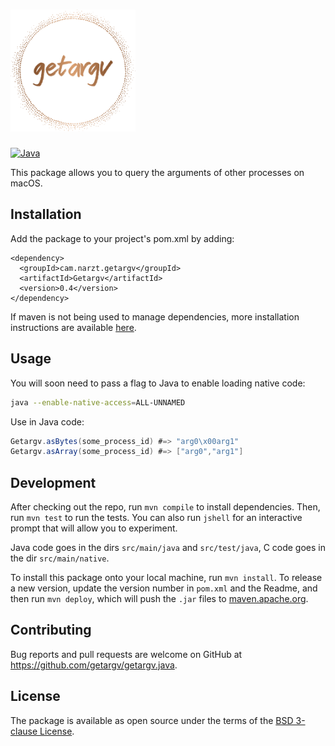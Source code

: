 <h1><img src="logo.svg" width="200" alt="getargv"></h1>

[![Java](https://github.com/getargv/getargv.java/actions/workflows/java.yml/badge.svg)](https://github.com/getargv/getargv.java/actions/workflows/java.yml)

This package allows you to query the arguments of other processes on macOS.

## Installation

Add the package to your project's pom.xml by adding:

```
<dependency>
  <groupId>cam.narzt.getargv</groupId>
  <artifactId>Getargv</artifactId>
  <version>0.4</version>
</dependency>
```

If maven is not being used to manage dependencies, more installation instructions are available [here](https://central.maven.repo/getargv/dependency-info.html).

## Usage

You will soon need to pass a flag to Java to enable loading native code:
```bash
java --enable-native-access=ALL-UNNAMED
```

Use in Java code:
```java
Getargv.asBytes(some_process_id) #=> "arg0\x00arg1"
Getargv.asArray(some_process_id) #=> ["arg0","arg1"]
```

## Development

After checking out the repo, run `mvn compile` to install dependencies. Then, run `mvn test` to run the tests. You can also run `jshell` for an interactive prompt that will allow you to experiment.

Java code goes in the dirs `src/main/java` and `src/test/java`, C code goes in the dir `src/main/native`.

To install this package onto your local machine, run `mvn install`. To release a new version, update the version number in `pom.xml` and the Readme, and then run `mvn deploy`, which will push the `.jar` files to [maven.apache.org](https://maven.apache.org/repository/).

## Contributing

Bug reports and pull requests are welcome on GitHub at https://github.com/getargv/getargv.java.

## License

The package is available as open source under the terms of the [BSD 3-clause License](https://opensource.org/licenses/BSD-3-Clause).
